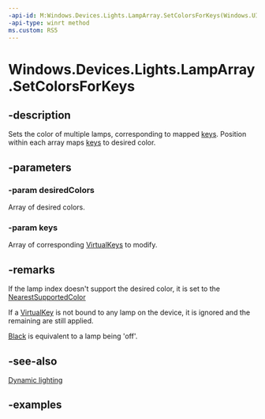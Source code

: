 ```yaml
---
-api-id: M:Windows.Devices.Lights.LampArray.SetColorsForKeys(Windows.UI.Color[],Windows.System.VirtualKey[])
-api-type: winrt method
ms.custom: RS5
---
```


<!-- Method syntax.
public void LampArray.SetColorsForKeys(Color[] desiredColors, VirtualKey[] keys)
-->

# Windows.Devices.Lights.LampArray.SetColorsForKeys

## -description
Sets the color of multiple lamps, corresponding to mapped [keys](../windows.system/virtualkey.md).  Position within each array maps [keys](../windows.system/virtualkey.md) to desired color.

## -parameters
### -param desiredColors
Array of desired colors.

### -param keys
Array of corresponding [VirtualKeys](../windows.system/virtualkey.md) to modify.

## -remarks
If the lamp index doesn't support the desired color, it is set to the [NearestSupportedColor](lampinfo_getnearestsupportedcolor_1689565521.md)

If a [VirtualKey](../windows.system/virtualkey.md) is not bound to any lamp on the device, it is ignored and the remaining are still applied.

[Black](../windows.ui/colors_black.md) is equivalent to a lamp being 'off'.

## -see-also

[Dynamic lighting](/windows/uwp/devices-sensors/lighting-dynamic-lamparray)

## -examples

